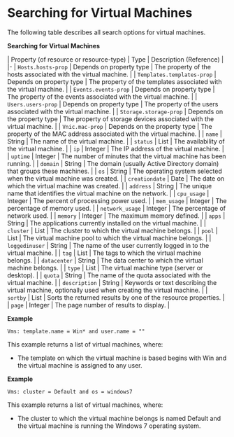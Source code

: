 # Searching for Virtual Machines

The following table describes all search options for virtual machines.

**Searching for Virtual Machines**

| Property (of resource or resource-type) | Type | Description (Reference) |
|-
| `Hosts.hosts-prop` | Depends on property type | The property of the hosts associated with the virtual machine. |
| `Templates.templates-prop` | Depends on property type | The property of the templates associated with the virtual machine. |
| `Events.events-prop` | Depends on property type | The property of the events associated with the virtual machine. |
| `Users.users-prop` | Depends on property type | The property of the users associated with the virtual machine. |
| `Storage.storage-prop` | Depends on the property type | The property of storage devices associated with the virtual machine. |
| `Vnic.mac-prop` | Depends on the property type | The property of the MAC address associated with the virtual machine. |
| `name` | String | The name of the virtual machine. |
| `status` | List | The availability of the virtual machine. |
| `ip` | Integer | The IP address of the virtual machine. |
| `uptime` | Integer | The number of minutes that the virtual machine has been running. |
| `domain` | String | The domain (usually Active Directory domain) that groups these machines. |
| `os` | String | The operating system selected when the virtual machine was created. |
| `creationdate` | Date | The date on which the virtual machine was created. |
| `address` | String | The unique name that identifies the virtual machine on the network. |
| `cpu_usage` | Integer | The percent of processing power used. |
| `mem_usage` | Integer | The percentage of memory used. |
| `network_usage` | Integer | The percentage of network used. |
| `memory` | Integer | The maximum memory defined. |
| `apps` | String | The applications currently installed on the virtual machine. |
| `cluster` | List | The cluster to which the virtual machine belongs. |
| `pool` | List | The virtual machine pool to which the virtual machine belongs. |
| `loggedinuser` | String | The name of the user currently logged in to the virtual machine. |
| `tag` | List | The tags to which the virtual machine belongs. |
| `datacenter` | String | The data center to which the virtual machine belongs. |
| `type` | List | The virtual machine type (server or desktop). |
| `quota` | String | The name of the quota associated with the virtual machine. |
| `description` | String | Keywords or text describing the virtual machine, optionally used when creating the virtual machine. |
| `sortby` | List | Sorts the returned results by one of the resource properties. |
| `page` | Integer | The page number of results to display. |

**Example**

` Vms: template.name = Win* and user.name = "" `

This example returns a list of virtual machines, where:

* The template on which the virtual machine is based begins with Win and the virtual machine is assigned to any user.

**Example**

` Vms: cluster = Default and os = windows7 `

This example returns a list of virtual machines, where:

* The cluster to which the virtual machine belongs is named Default and the virtual machine is running the Windows 7 operating system.
